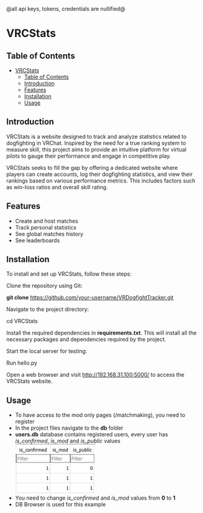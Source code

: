 @all api keys, tokens, credentials are nullified@
# VRCStats


## Table of Contents

- [VRCStats](#vrcstats)
  - [Table of Contents](#table-of-contents)
  - [Introduction](#introduction)
  - [Features](#features)
  - [Installation](#installation)
  - [Usage](#usage)

## Introduction

VRCStats is a website designed to track and analyze statistics related to dogfighting in VRChat. Inspired by the need for a true ranking system to measure skill, this project aims to provide an intuitive platform for virtual pilots to gauge their performance and engage in competitive play.

VRCStats seeks to fill the gap by offering a dedicated website where players can create accounts, log their dogfighting statistics, and view their rankings based on various performance metrics. This includes factors such as win-loss ratios and overall skill rating.

## Features

* Create and host matches
* Track personal statistics
* See global matches history
* See leaderboards

## Installation

To install and set up VRCStats, follow these steps:

Clone the repository using Git:

**git clone** https://github.com/your-username/VRDogfightTracker.git

Navigate to the project directory:

cd VRCStats

Install the required dependencies in **requirements.txt**.
This will install all the necessary packages and dependencies required by the project.


Start the local server for testing:

Run hello.py

Open a web browser and visit http://192.168.31.100:5000/ to access the VRCStats website.

## Usage

* To have access to the mod only pages (/matchmaking), you need to register
* In the project files navigate to the **db** folder
* **users.db** database contains registered users, every user has
*is_confirmed*, *is_mod* and *is_public* values
![Alt Text](static/pics/db_example.jpg)
* You need to change *is_confirmed* and *is_mod* values from **0** to **1** 
* DB Browser is used for this example
